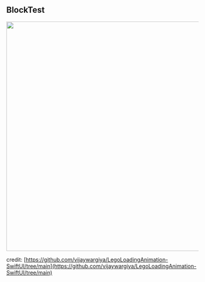 ## BlockTest

<img height="600" src="https://github.com/samgusa/FunAnimations/assets/45985527/ebc8331d-17d2-4f6d-add6-1774e9b31faf">

credit: [https://github.com/vijaywargiya/LegoLoadingAnimation-SwiftUI/tree/main](https://github.com/vijaywargiya/LegoLoadingAnimation-SwiftUI/tree/main)
